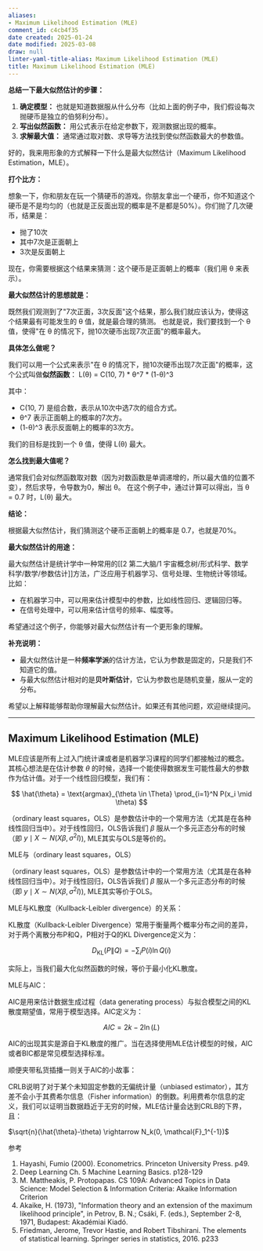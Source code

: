 ```yaml
---
aliases:
- Maximum Likelihood Estimation (MLE)
comment_id: c4cb4f35
date created: 2025-01-24
date modified: 2025-03-08
draw: null
linter-yaml-title-alias: Maximum Likelihood Estimation (MLE)
title: Maximum Likelihood Estimation (MLE)
---
```

**总结一下最大似然估计的步骤：**

1. **确定模型：** 也就是知道数据服从什么分布（比如上面的例子中，我们假设每次抛硬币是独立的伯努利分布）。
2. **写出似然函数：** 用公式表示在给定参数下，观测数据出现的概率。
3. **求解最大值：** 通常通过取对数、求导等方法找到使似然函数最大的参数值。

好的，我来用形象的方式解释一下什么是最大似然估计（Maximum Likelihood Estimation，MLE）。

**打个比方：**

想象一下，你和朋友在玩一个猜硬币的游戏。你朋友拿出一个硬币，你不知道这个硬币是不是均匀的（也就是正反面出现的概率是不是都是50%）。你们抛了几次硬币，结果是：

- 抛了10次
- 其中7次是正面朝上
- 3次是反面朝上

现在，你需要根据这个结果来猜测：这个硬币是正面朝上的概率（我们用 θ 来表示）。

**最大似然估计的思想就是：**

既然我们观测到了"7次正面，3次反面"这个结果，那么我们就应该认为，使得这个结果最有可能发生的 θ 值，就是最合理的猜测。
也就是说，我们要找到一个 θ 值，使得"在 θ 的情况下，抛10次硬币出现7次正面"的概率最大。

**具体怎么做呢？**

我们可以用一个公式来表示"在 θ 的情况下，抛10次硬币出现7次正面"的概率，这个公式叫做**似然函数**：
L(θ) = C(10, 7) * θ^7 * (1-θ)^3

其中：

- C(10, 7) 是组合数，表示从10次中选7次的组合方式。
- θ^7 表示正面朝上的概率的7次方。
- (1-θ)^3 表示反面朝上的概率的3次方。

我们的目标是找到一个 θ 值，使得 L(θ) 最大。

**怎么找到最大值呢？**

通常我们会对似然函数取对数（因为对数函数是单调递增的，所以最大值的位置不变），然后求导，令导数为0，解出 θ。
在这个例子中，通过计算可以得出，当 θ = 0.7 时，L(θ) 最大。

**结论：**

根据最大似然估计，我们猜测这个硬币正面朝上的概率是 0.7，也就是70%。

**最大似然估计的用途：**

最大似然估计是统计学中一种常用的[[2 第二大脑/1 宇宙概念树/形式科学、数学科学/数学/参数估计]]方法，广泛应用于机器学习、信号处理、生物统计等领域。比如：

- 在机器学习中，可以用来估计模型中的参数，比如线性回归、逻辑回归等。
- 在信号处理中，可以用来估计信号的频率、幅度等。

希望通过这个例子，你能够对最大似然估计有一个更形象的理解。

**补充说明：**

- 最大似然估计是一种**频率学派**的估计方法，它认为参数是固定的，只是我们不知道它的值。
- 与最大似然估计相对的是**贝叶斯估计**，它认为参数也是随机变量，服从一定的分布。

希望以上解释能够帮助你理解最大似然估计。如果还有其他问题，欢迎继续提问。

___

## Maximum Likelihood Estimation (MLE)

MLE应该是所有上过入门统计课或者是机器学习课程的同学们都接触过的概念。其核心想法是在估计参数 $\theta$ 的时候，选择一个能使得数据发生可能性最大的参数作为估计值。对于一个线性回归模型，我们有：

$$
\hat{\theta} = \text{argmax}_{\theta \in \Theta} \prod_{i=1}^N P(x_i \mid \theta)
$$

（ordinary least squares，OLS）是参数估计中的一个常用方法（尤其是在各种线性回归当中）。对于线性回归，OLS告诉我们 $\beta$ 服从一个多元正态分布的时候（即 $y \mid X \sim N(X\beta, \sigma^2I)$), MLE其实与OLS是等价的。

MLE与（ordinary least squares，OLS）

（ordinary least squares，OLS）是参数估计中的一个常用方法（尤其是在各种线性回归当中）。对于线性回归，OLS告诉我们 $\beta$ 服从一个多元正态分布的时候（即 $y\mid X\sim N(X\beta,\sigma^2I)$), MLE其实等价于OLS。

MLE与KL散度（Kullback-Leibler divergence）的关系：

KL散度（Kullback-Leibler Divergence）常用于衡量两个概率分布之间的差异，对于两个离散分布P和Q，P相对于Q的KL Divergence定义为：

$$
D_{\mathrm{KL}}(P \| Q)=-\sum_{i} P(i) \ln Q(i)
$$

实际上，当我们最大化似然函数的时候，等价于最小化KL散度。

MLE与AIC：

AIC是用来估计数据生成过程（data generating process）与拟合模型之间的KL散度期望值，常用于模型选择。AIC定义为：

$$
AIC = 2k - 2\ln(L)
$$

AIC的出现其实是源自于KL散度的推广。当在选择使用MLE估计模型的时候，AIC或者BIC都是常见模型选择标准。

顺便夹带私货插播一则关于AIC的小故事：

CRLB说明了对于某个未知固定参数的无偏统计量（unbiased estimator），其方差不会小于其费希尔信息（Fisher information）的倒数。利用费希尔信息的定义，我们可以证明当数据趋近于无穷的时候，MLE估计量会达到CRLB的下界，且：

$\sqrt{n}(\hat{\theta}-\theta) \rightarrow N_k(0, \mathcal{F}_1^{-1})$

参考

1. Hayashi, Fumio (2000). Econometrics. Princeton University Press. p49.
2. Deep Learning Ch. 5 Machine Learning Basics. p128-129
3. M. Mattheakis, P. Protopapas. CS 109A: Advanced Topics in Data Science: Model Selection & Information Criteria: Akaike Information Criterion
4. Akaike, H. (1973), "Information theory and an extension of the maximum likelihood principle", in Petrov, B. N.; Csáki, F. (eds.), September 2-8, 1971, Budapest: Akadémiai Kiadó.
5. Friedman, Jerome, Trevor Hastie, and Robert Tibshirani. The elements of statistical learning. Springer series in statistics, 2016. p233

